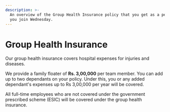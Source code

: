 ```yaml
---
description: >-
  An overview of the Group Health Insurance policy that you get as a perk when
  you join Wednesday.
---
```


# Group Health Insurance

Our group health insurance covers hospital expenses for injuries and diseases.&#x20;

We provide a family floater of **Rs. 3,00,000** per team member. You can add up to two dependants on your policy. Under this, you or any added dependant's expenses up to Rs 3,00,000 per year will be covered.

All full-time employees who are not covered under the government prescribed scheme (ESIC) will be covered under the group health insurance.&#x20;
